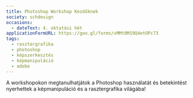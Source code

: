 ```yaml
---
title: Photoshop Workshop Kezdőknek
society: schdesign
occasions:
  - dateText: 4. oktatási hét
applicationFormURL: https://goo.gl/forms/vMMt0M19Q4etOPc73
tags:
  - rasztergrafika
  - photoshop
  - képszerkesztés
  - képmanipuláció
  - adobe
---
```


A workshopokon megtanulhatjátok a Photoshop használatát és betekintést nyerhettek a képmanipuláció és a rasztergrafika világába!

